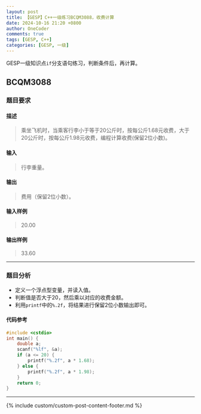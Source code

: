 ```yaml
---
layout: post
title: 【GESP】C++一级练习BCQM3088，收费计算
date: 2024-10-16 21:20 +0800
author: OneCoder
comments: true
tags: [GESP, C++]
categories: [GESP, 一级]
---
```

GESP一级知识点`if`分支语句练习，判断条件后，再计算。

<!--more-->

## BCQM3088

### 题目要求

#### 描述

>乘坐飞机时，当乘客行李小于等于20公斤时，按每公斤1.68元收费，大于20公斤时，按每公斤1.98元收费，编程计算收费(保留2位小数)。

#### 输入

>行李重量。

#### 输出

>费用（保留2位小数）。

#### 输入样例

>20.00

#### 输出样例

>33.60

---

### 题目分析

- 定义一个浮点型变量，并读入值。
- 判断值是否大于20，然后乘以对应的收费金额。
- 利用`printf`中的`%.2f`，将结果进行保留2位小数输出即可。

#### 代码参考

```cpp
#include <cstdio>
int main() {
    double a;
    scanf("%lf", &a);
    if (a <= 20) {
        printf("%.2f", a * 1.68);
    } else {
        printf("%.2f", a * 1.98);
    }
    return 0;
}
```

---

{% include custom/custom-post-content-footer.md %}
